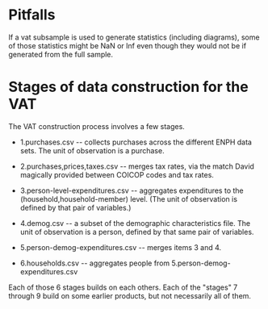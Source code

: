 # Pitfalls

If a vat subsample is used to generate statistics (including diagrams), some of those statistics might be NaN or Inf even though they would not be if generated from the full sample.


# Stages of data construction for the VAT

The VAT construction process involves a few stages. 

* 1.purchases.csv -- collects purchases across the different ENPH data sets. The unit of observation is a purchase.

* 2.purchases,prices,taxes.csv -- merges tax rates, via the match David magically provided between COICOP codes and tax rates.

* 3.person-level-expenditures.csv -- aggregates expenditures to the (household,household-member) level. (The unit of observation is defined by that pair of variables.)

* 4.demog.csv -- a subset of the demographic characteristics file. The unit of observation is a person, defined by that same pair of variables.

* 5.person-demog-expenditures.csv -- merges items 3 and 4.

* 6.households.csv -- aggregates people from 5.person-demog-expenditures.csv

Each of those 6 stages builds on each others. Each of the "stages" 7 through 9 build on some earlier products, but not necessarily all of them.
